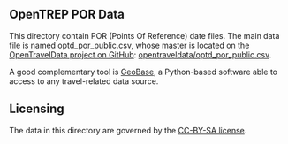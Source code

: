 OpenTREP POR Data
-----------------
This directory contain POR (Points Of Reference) date files.
The main data file is named optd_por_public.csv, whose master is located
on the [OpenTravelData project on GitHub](http://github.com/opentraveldata/opentraveldata):
[opentraveldata/optd_por_public.csv](http://github.com/opentraveldata/opentraveldata/optd_por_public.csv).

A good complementary tool is [GeoBase](http://opentraveldata.github.io/geobases),
a Python-based software able to access to any travel-related data source.

Licensing
---------
The data in this directory are governed by the
[CC-BY-SA license](http://creativecommons.org/licenses/by-sa/3.0/).

